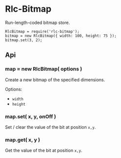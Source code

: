 Rlc-Bitmap
==========

Run-length-coded bitmap store.

    RlcBitmap = require('rlc-bitmap');
    bitmap = new RlcBitmap({ width: 100, height: 75 });
    bitmap.set(3, 2);


Api
---

### map = new RlcBitmap( options )

Create a new bitmap of the specified dimensions.

Options:
- `width`
- `height`

### map.set( x, y, onOff )

Set / clear the value of the bit at position `x,y`.

### map.get( x, y )

Get the value of the bit at position `x,y`.
